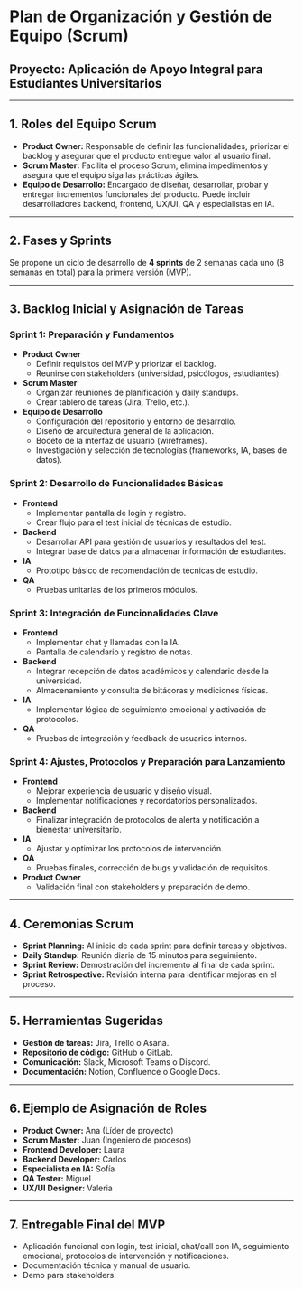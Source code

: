 # Plan de Organización y Gestión de Equipo (Scrum)  
## Proyecto: Aplicación de Apoyo Integral para Estudiantes Universitarios

---

## 1. Roles del Equipo Scrum

- **Product Owner:** Responsable de definir las funcionalidades, priorizar el backlog y asegurar que el producto entregue valor al usuario final.
- **Scrum Master:** Facilita el proceso Scrum, elimina impedimentos y asegura que el equipo siga las prácticas ágiles.
- **Equipo de Desarrollo:** Encargado de diseñar, desarrollar, probar y entregar incrementos funcionales del producto. Puede incluir desarrolladores backend, frontend, UX/UI, QA y especialistas en IA.

---

## 2. Fases y Sprints

Se propone un ciclo de desarrollo de **4 sprints** de 2 semanas cada uno (8 semanas en total) para la primera versión (MVP).

---

## 3. Backlog Inicial y Asignación de Tareas

### Sprint 1: Preparación y Fundamentos

- **Product Owner**
  - Definir requisitos del MVP y priorizar el backlog.
  - Reunirse con stakeholders (universidad, psicólogos, estudiantes).
- **Scrum Master**
  - Organizar reuniones de planificación y daily standups.
  - Crear tablero de tareas (Jira, Trello, etc.).
- **Equipo de Desarrollo**
  - Configuración del repositorio y entorno de desarrollo.
  - Diseño de arquitectura general de la aplicación.
  - Boceto de la interfaz de usuario (wireframes).
  - Investigación y selección de tecnologías (frameworks, IA, bases de datos).

### Sprint 2: Desarrollo de Funcionalidades Básicas

- **Frontend**
  - Implementar pantalla de login y registro.
  - Crear flujo para el test inicial de técnicas de estudio.
- **Backend**
  - Desarrollar API para gestión de usuarios y resultados del test.
  - Integrar base de datos para almacenar información de estudiantes.
- **IA**
  - Prototipo básico de recomendación de técnicas de estudio.
- **QA**
  - Pruebas unitarias de los primeros módulos.

### Sprint 3: Integración de Funcionalidades Clave

- **Frontend**
  - Implementar chat y llamadas con la IA.
  - Pantalla de calendario y registro de notas.
- **Backend**
  - Integrar recepción de datos académicos y calendario desde la universidad.
  - Almacenamiento y consulta de bitácoras y mediciones físicas.
- **IA**
  - Implementar lógica de seguimiento emocional y activación de protocolos.
- **QA**
  - Pruebas de integración y feedback de usuarios internos.

### Sprint 4: Ajustes, Protocolos y Preparación para Lanzamiento

- **Frontend**
  - Mejorar experiencia de usuario y diseño visual.
  - Implementar notificaciones y recordatorios personalizados.
- **Backend**
  - Finalizar integración de protocolos de alerta y notificación a bienestar universitario.
- **IA**
  - Ajustar y optimizar los protocolos de intervención.
- **QA**
  - Pruebas finales, corrección de bugs y validación de requisitos.
- **Product Owner**
  - Validación final con stakeholders y preparación de demo.

---

## 4. Ceremonias Scrum

- **Sprint Planning:** Al inicio de cada sprint para definir tareas y objetivos.
- **Daily Standup:** Reunión diaria de 15 minutos para seguimiento.
- **Sprint Review:** Demostración del incremento al final de cada sprint.
- **Sprint Retrospective:** Revisión interna para identificar mejoras en el proceso.

---

## 5. Herramientas Sugeridas

- **Gestión de tareas:** Jira, Trello o Asana.
- **Repositorio de código:** GitHub o GitLab.
- **Comunicación:** Slack, Microsoft Teams o Discord.
- **Documentación:** Notion, Confluence o Google Docs.

---

## 6. Ejemplo de Asignación de Roles

- **Product Owner:** Ana (Líder de proyecto)
- **Scrum Master:** Juan (Ingeniero de procesos)
- **Frontend Developer:** Laura
- **Backend Developer:** Carlos
- **Especialista en IA:** Sofía
- **QA Tester:** Miguel
- **UX/UI Designer:** Valeria

---

## 7. Entregable Final del MVP

- Aplicación funcional con login, test inicial, chat/call con IA, seguimiento emocional, protocolos de intervención y notificaciones.
- Documentación técnica y manual de usuario.
- Demo para stakeholders.
